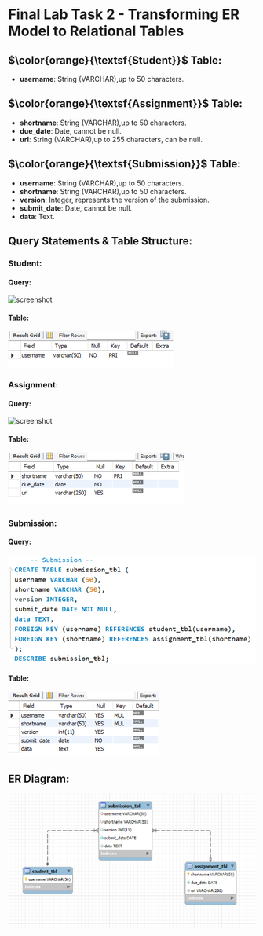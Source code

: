 # Final Lab Task 2 - Transforming ER Model to Relational Tables

## $\color{orange}{\textsf{Student}}$ Table:
- **username**: String (VARCHAR),up to 50 characters.
## $\color{orange}{\textsf{Assignment}}$ Table:
- **shortname**: String (VARCHAR),up to 50 characters.
- **due_date**: Date, cannot be null.
- **url**: String (VARCHAR),up to 255 characters, can be null.
## $\color{orange}{\textsf{Submission}}$ Table:
- **username**: String (VARCHAR),up to 50 characters.
- **shortname**: String (VARCHAR),up to 50 characters.
- **version**: Integer, represents the version of the submission.
- **submit_date**: Date, cannot be null.
- **data**: Text.
## Query Statements & Table Structure:
### Student:
#### Query:
![screenshot](Images/.png)
#### Table:
![screenshot](Images/Student_tbl.png)
### Assignment:
#### Query:
![screenshot](Images/.png)
#### Table:
![screenshot](Images/Assignment_tbl.png)
### Submission:
#### Query:
![screenshot](Images/Submission.png)
#### Table:
![screenshot](Images/Submission_tbl.png)
## ER Diagram:
![screenshot](Images/ER-DIAGRAM.png)
